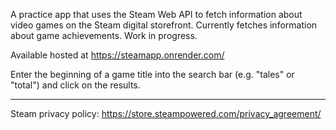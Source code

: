 A practice app that uses the Steam Web API to fetch information about video games on the Steam digital storefront. Currently fetches information about game achievements. Work in progress.

Available hosted at https://steamapp.onrender.com/

Enter the beginning of a game title into the search bar (e.g. "tales" or "total") and click on the results.

---

Steam privacy policy: https://store.steampowered.com/privacy_agreement/